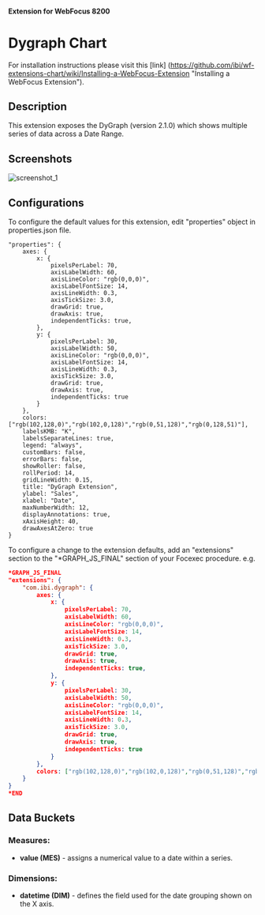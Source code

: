 #### Extension for WebFocus 8200
# Dygraph Chart
For installation instructions please visit this [link] (https://github.com/ibi/wf-extensions-chart/wiki/Installing-a-WebFocus-Extension "Installing a WebFocus Extension").
## Description
This extension exposes the DyGraph (version 2.1.0) which shows multiple series of data across a Date Range.
## Screenshots
![screenshot_1](https://github.com/ibi/wf-extensions-chart/blob/master/com.ibi.dygraph/screenshots/1.png)
## Configurations
To configure the default values for this extension, edit "properties" object in properties.json file.
	
	"properties": {
        axes: {
            x: {
                pixelsPerLabel: 70,
                axisLabelWidth: 60,
                axisLineColor: "rgb(0,0,0)",
                axisLabelFontSize: 14,
                axisLineWidth: 0.3,
                axisTickSize: 3.0,
                drawGrid: true,
                drawAxis: true,
                independentTicks: true,
            },
            y: {
                pixelsPerLabel: 30,
                axisLabelWidth: 50,
                axisLineColor: "rgb(0,0,0)",
                axisLabelFontSize: 14,
                axisLineWidth: 0.3,
                axisTickSize: 3.0,
                drawGrid: true,
                drawAxis: true,
                independentTicks: true
            }
        },
        colors: ["rgb(102,128,0)","rgb(102,0,128)","rgb(0,51,128)","rgb(0,128,51)"],
        labelsKMB: "K",
        labelsSeparateLines: true,
        legend: "always",
        customBars: false,
        errorBars: false,
        showRoller: false,
        rollPeriod: 14,
        gridLineWidth: 0.15,
        title: "DyGraph Extension",
        ylabel: "Sales",
        xlabel: "Date",
        maxNumberWidth: 12,
        displayAnnotations: true,
        xAxisHeight: 40,
        drawAxesAtZero: true
	}
    
To configure a change to the extension defaults, add an "extensions" section to the "*GRAPH_JS_FINAL" section of your Focexec procedure. e.g.

```json
*GRAPH_JS_FINAL
"extensions": {
	"com.ibi.dygraph": {
        axes: {
            x: {
                pixelsPerLabel: 70,
                axisLabelWidth: 60,
                axisLineColor: "rgb(0,0,0)",
                axisLabelFontSize: 14,
                axisLineWidth: 0.3,
                axisTickSize: 3.0,
                drawGrid: true,
                drawAxis: true,
                independentTicks: true,
            },
            y: {
                pixelsPerLabel: 30,
                axisLabelWidth: 50,
                axisLineColor: "rgb(0,0,0)",
                axisLabelFontSize: 14,
                axisLineWidth: 0.3,
                axisTickSize: 3.0,
                drawGrid: true,
                drawAxis: true,
                independentTicks: true
            }
        },
        colors: ["rgb(102,128,0)","rgb(102,0,128)","rgb(0,51,128)","rgb(0,128,51)"],
	}
}
*END
```
## Data Buckets
### Measures:
* **value (MES)** - assigns a numerical value to a date within a series.
### Dimensions:
* **datetime (DIM)** - defines the field used for the date grouping shown on the X axis.
